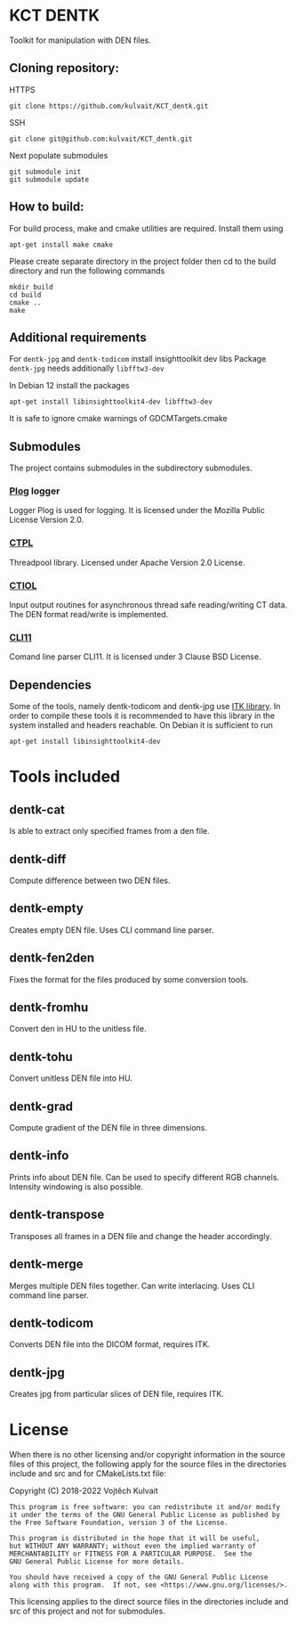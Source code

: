# KCT DENTK
Toolkit for manipulation with DEN files.

## Cloning repository:
HTTPS
```
git clone https://github.com/kulvait/KCT_dentk.git
```

SSH
```
git clone git@github.com:kulvait/KCT_dentk.git
```
Next populate submodules
```
git submodule init
git submodule update
```

## How to build:
For build process, make and cmake utilities are required. Install them using
```
apt-get install make cmake
```

Please create separate directory in the project folder then cd to the build directory and run the following commands
```
mkdir build
cd build
cmake ..
make
```

## Additional requirements
For `dentk-jpg` and `dentk-todicom` install insighttoolkit dev libs
Package `dentk-jpg` needs additionally `libfftw3-dev`

In Debian 12 install the packages
```
apt-get install libinsighttoolkit4-dev libfftw3-dev
```
It is safe to ignore cmake warnings of GDCMTargets.cmake

## Submodules
The project contains submodules in the subdirectory submodules. 

### [Plog](https://github.com/SergiusTheBest/plog) logger

Logger Plog is used for logging. It is licensed under the Mozilla Public License Version 2.0.

### [CTPL](https://github.com/vit-vit/ctpl)

Threadpool library. Licensed under Apache Version 2.0 License.

### [CTIOL](ssh://git@gitlab.stimulate.ovgu.de:2200/vojtech.kulvait/CTIOL.git)

Input output routines for asynchronous thread safe reading/writing CT data. The DEN format read/write is implemented.

### [CLI11](https://github.com/CLIUtils/CLI11)

Comand line parser CLI11. It is licensed under 3 Clause BSD License.


## Dependencies
Some of the tools, namely dentk-todicom and dentk-jpg use [ITK library](https://itk.org/Doxygen410/html/index.html). 
In order to compile these tools it is recommended to have this library in the system installed and headers reachable. 
On Debian it is sufficient to run
```
apt-get install libinsighttoolkit4-dev
```

# Tools included

## dentk-cat 
Is able to extract only specified frames from a den file.

## dentk-diff
Compute difference between two DEN files.

## dentk-empty
Creates empty DEN file. Uses CLI command line parser.

## dentk-fen2den
Fixes the format for the files produced by some conversion tools.

## dentk-fromhu
Convert den in HU to the unitless file.

## dentk-tohu
Convert unitless DEN file into HU.

## dentk-grad
Compute gradient of the DEN file in three dimensions.

## dentk-info
Prints info about DEN file. Can be used to specify different RGB channels. Intensity windowing is also possible.

## dentk-transpose
Transposes all frames in a DEN file and change the header accordingly.

## dentk-merge
Merges multiple DEN files together. Can write interlacing. Uses CLI command line parser.

## dentk-todicom
Converts DEN file into the DICOM format, requires ITK.

## dentk-jpg
Creates jpg from particular slices of DEN file, requires ITK.

# License

When there is no other licensing and/or copyright information in the source files of this project, the following apply for the source files in the directories include and src and for CMakeLists.txt file:

Copyright (C) 2018-2022 Vojtěch Kulvait

    This program is free software: you can redistribute it and/or modify
    it under the terms of the GNU General Public License as published by
    the Free Software Foundation, version 3 of the License.

    This program is distributed in the hope that it will be useful,
    but WITHOUT ANY WARRANTY; without even the implied warranty of
    MERCHANTABILITY or FITNESS FOR A PARTICULAR PURPOSE.  See the
    GNU General Public License for more details.

    You should have received a copy of the GNU General Public License
    along with this program.  If not, see <https://www.gnu.org/licenses/>.


This licensing applies to the direct source files in the directories include and src of this project and not for submodules.
